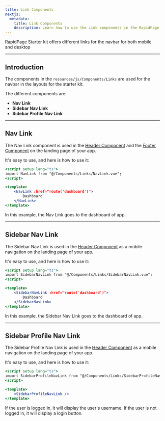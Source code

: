 ```yaml
---
title: Link Components
nextjs:
  metadata:
    title: Link Components
    description: Learn how to use the Link components in the RapidPage App Starter Kit
---
```


RapidPage Starter kit offers different links for the navbar for both mobile and desktop

---

## Introduction

The components in the `resources/js/Components/Links` are used for the navbar in the layouts for the starter kit. 

The different components are:
- **Nav Link**
- **Sidebar Nav Link**
- **Sidebar Profile Nav Link**

---

## Nav Link

The Nav Link component is used in the [Header Component](/docs/components/header) and the [Footer Component](/docs/components/footers) on the landing page of your app.

It's easy to use, and here is how to use it:

```jsx
<script setup lang="ts">
import NavLink from "@/Components/Links/NavLink.vue";
<script>

<template>
    <NavLink :href="route('dashboard')">
        Dashboard
    </NavLink>
</template>
```

In this example, the Nav Link goes to the dashboard of app.

---

## Sidebar Nav Link

The Sidebar Nav Link is used in the [Header Component](/docs/components/header) as a mobile navigation on the landing page of your app.

It's easy to use, and here is how to use it:

```jsx
<script setup lang="ts">
import SidebarNavLink from "@/Components/Links/SidebarNavLink.vue";
<script>

<template>
    <SidebarNavLink :href="route('dashboard')">
        Dashboard
    </SidebarNavLink>
</template>
```

In this example, the Sidebar Nav Link goes to the dashboard of app.

---

## Sidebar Profile Nav Link

The Sidebar Profile Nav Link is used in the [Header Component](/docs/components/header) as a mobile navigation on the landing page of your app.

It's easy to use, and here is how to use it:

```jsx
<script setup lang="ts">
import SidebarProfileNavLink from "@/Components/Links/SidebarProfileNavLink.vue";
<script>

<template>
    <SidebarProfileNavLink />
</template>
```

If the user is logged in, it will display the user's username. If the user is not logged in, it will display a login button.

